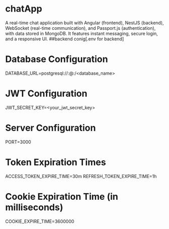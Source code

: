 # chatApp
A real-time chat application built with Angular (frontend), NestJS (backend), WebSocket (real-time communication), and Passport.js (authentication), with data stored in MongoDB. It features instant messaging, secure login, and a responsive UI.
##backend conig[.env for backend]
# Database Configuration
DATABASE_URL=postgresql://<username>:<password>@<host>:<port>/<database_name>

# JWT Configuration
JWT_SECRET_KEY=<your_jwt_secret_key>

# Server Configuration
PORT=3000

# Token Expiration Times
ACCESS_TOKEN_EXPIRE_TIME=30m
REFRESH_TOKEN_EXPIRE_TIME=1h

# Cookie Expiration Time (in milliseconds)
COOKIE_EXPIRE_TIME=3600000
